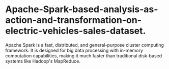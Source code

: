 # Apache-Spark-based-analysis-as-action-and-transformation-on-electric-vehicles-sales-dataset.
Apache Spark is a fast, distributed, and general-purpose cluster computing
framework. It is designed for big data processing with in-memory computation
capabilities, making it much faster than traditional disk-based systems like
Hadoop's MapReduce. 
